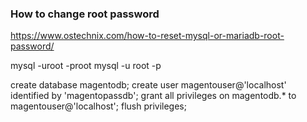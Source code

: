 ### How to change root password

https://www.ostechnix.com/how-to-reset-mysql-or-mariadb-root-password/


mysql -uroot -proot
mysql -u root -p

create database magentodb;
create user magentouser@'localhost' identified by 'magentopassdb';
grant all privileges on magentodb.* to magentouser@'localhost';
flush privileges;